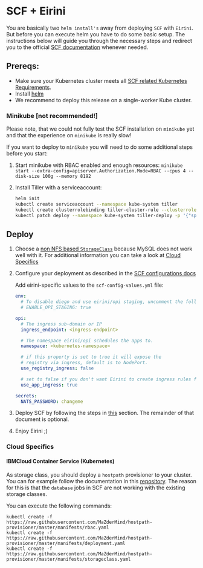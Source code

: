 # SCF + Eirini

You are basically two `helm install's` away from deploying `SCF` with `Eirini`. But before you can execute helm you have to do some basic setup. The instructions below will guide you through the necessary steps and redirect you to the official [SCF documentation](https://github.com/SUSE/scf/wiki/How-to-Install-SCF) whenever needed.

## Prereqs:

- Make sure your Kubernetes cluster meets all [SCF related Kubernetes Requirements](https://github.com/SUSE/scf/wiki/How-to-Install-SCF#requirements-for-kubernetes).
- Install [helm](https://helm.sh/)
- We recommend to deploy this release on a single-worker Kube cluster.

### Minikube [not recommended!]

Please note, that we could not fully test the SCF installation on `minikube` yet and that the experience on `minikube` is really slow!

If you want to deploy to `minikube` you will need to do some additional steps before you start:

1. Start minikube with RBAC enabled and enough resources: `minikube start --extra-config=apiserver.Authorization.Mode=RBAC --cpus 4 --disk-size 100g --memory 8192`
1. Install Tiller with a serviceaccount:

   ```bash
   helm init
   kubectl create serviceaccount --namespace kube-system tiller
   kubectl create clusterrolebinding tiller-cluster-rule --clusterrole=cluster-admin --serviceaccount=kube-system:tiller
   kubectl patch deploy --namespace kube-system tiller-deploy -p '{"spec":{"template":{"spec":{"serviceAccount":"tiller"}}}}'
   ```

## Deploy

1. Choose a [non NFS based `StorageClass`](https://github.com/SUSE/scf/wiki/How-to-Install-SCF#choosing-a-storage-class) because MySQL does not work well with it. For additional information you can take a look at [Cloud Specifics](#cloud-specifics)
1. Configure your deployment as described in the [SCF configurations docs](https://github.com/SUSE/scf/wiki/How-to-Install-SCF#configuring-the-deployment)

   Add eirini-specific values to the `scf-config-values.yml` file:

    ```yaml
    env:
      # To disable diego and use eirini/opi staging, uncomment the following parameter:
      # ENABLE_OPI_STAGING: true

    opi:
      # The ingress sub-domain or IP
      ingress_endpoint: <ingress-endpoint>

      # The namespace eirini/opi schedules the apps to.
      namespace: <kubernetes-namespace>

      # if this property is set to true it will expose the
      # registry via ingress, default is to NodePort.
      use_registry_ingress: false

      # set to false if you don't want Eirini to create ingress rules for apps
      use_app_ingress: true

    secrets:
      NATS_PASSWORD: changeme
    ```

1. Deploy SCF by following the steps in [this](https://github.com/SUSE/scf/wiki/How-to-Install-SCF#deploy-using-helm) section. The remainder of that document is optional.

1. Enjoy Eirini ;)

### Cloud Specifics

#### IBMCloud Container Service (Kubernetes)

As storage class, you should deploy a `hostpath` provisioner to your cluster. You can for example follow the documentation in this [repository](https://github.com/MaZderMind/hostpath-provisioner#dynamic-provisioning-of-kubernetes-hostpath-volumes). The reason for this is that the `database` jobs in SCF are not working with the existing storage classes.

You can execute the following commands:

```console
kubectl create -f https://raw.githubusercontent.com/MaZderMind/hostpath-provisioner/master/manifests/rbac.yaml
kubectl create -f https://raw.githubusercontent.com/MaZderMind/hostpath-provisioner/master/manifests/deployment.yaml
kubectl create -f https://raw.githubusercontent.com/MaZderMind/hostpath-provisioner/master/manifests/storageclass.yaml
```

